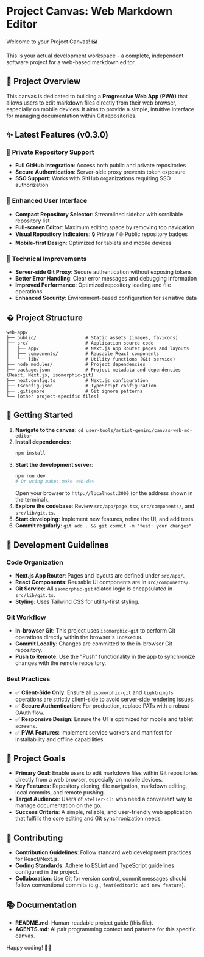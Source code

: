 # Project Canvas: Web Markdown Editor

Welcome to your Project Canvas! 🖼️

This is your actual development workspace - a complete, independent software project for a web-based markdown editor.

## 🎯 Project Overview

This canvas is dedicated to building a **Progressive Web App (PWA)** that allows users to edit markdown files directly from their web browser, especially on mobile devices. It aims to provide a simple, intuitive interface for managing documentation within Git repositories.

## ✨ Latest Features (v0.3.0)

### 🔐 **Private Repository Support**
- **Full GitHub Integration**: Access both public and private repositories
- **Secure Authentication**: Server-side proxy prevents token exposure
- **SSO Support**: Works with GitHub organizations requiring SSO authorization

### 🎨 **Enhanced User Interface**
- **Compact Repository Selector**: Streamlined sidebar with scrollable repository list
- **Full-screen Editor**: Maximum editing space by removing top navigation
- **Visual Repository Indicators**: 🔒 Private / 🌐 Public repository badges
- **Mobile-first Design**: Optimized for tablets and mobile devices

### 🔧 **Technical Improvements**
- **Server-side Git Proxy**: Secure authentication without exposing tokens
- **Better Error Handling**: Clear error messages and debugging information
- **Improved Performance**: Optimized repository loading and file operations
- **Enhanced Security**: Environment-based configuration for sensitive data

## � Project Structure

```
web-app/
├── public/                  # Static assets (images, favicons)
├── src/                     # Application source code
│   ├── app/                 # Next.js App Router pages and layouts
│   ├── components/          # Reusable React components
│   └── lib/                 # Utility functions (Git service)
├── node_modules/            # Project dependencies
├── package.json             # Project metadata and dependencies (React, Next.js, isomorphic-git)
├── next.config.ts           # Next.js configuration
├── tsconfig.json            # TypeScript configuration
├── .gitignore               # Git ignore patterns
└── [other project-specific files]
```

## 🚀 Getting Started

1.  **Navigate to the canvas**: `cd user-tools/artist-gemini/canvas-web-md-editor`
2.  **Install dependencies**:
    ```bash
    npm install
    ```
3.  **Start the development server**:
    ```bash
    npm run dev
    # Or using make: make web-dev
    ```
    Open your browser to `http://localhost:3000` (or the address shown in the terminal).
4.  **Explore the codebase**: Review `src/app/page.tsx`, `src/components/`, and `src/lib/git.ts`.
5.  **Start developing**: Implement new features, refine the UI, and add tests.
6.  **Commit regularly**: `git add . && git commit -m "feat: your changes"`

## 🔧 Development Guidelines

### Code Organization
-   **Next.js App Router**: Pages and layouts are defined under `src/app/`.
-   **React Components**: Reusable UI components are in `src/components/`.
-   **Git Service**: All `isomorphic-git` related logic is encapsulated in `src/lib/git.ts`.
-   **Styling**: Uses Tailwind CSS for utility-first styling.

### Git Workflow
-   **In-browser Git**: This project uses `isomorphic-git` to perform Git operations directly within the browser's `IndexedDB`.
-   **Commit Locally**: Changes are committed to the in-browser Git repository.
-   **Push to Remote**: Use the "Push" functionality in the app to synchronize changes with the remote repository.

### Best Practices
-   ✅ **Client-Side Only**: Ensure all `isomorphic-git` and `lightningfs` operations are strictly client-side to avoid server-side rendering issues.
-   ✅ **Secure Authentication**: For production, replace PATs with a robust OAuth flow.
-   ✅ **Responsive Design**: Ensure the UI is optimized for mobile and tablet screens.
-   ✅ **PWA Features**: Implement service workers and manifest for installability and offline capabilities.

## 🎯 Project Goals

*   **Primary Goal**: Enable users to edit markdown files within Git repositories directly from a web browser, especially on mobile devices.
*   **Key Features**: Repository cloning, file navigation, markdown editing, local commits, and remote pushing.
*   **Target Audience**: Users of `atelier-cli` who need a convenient way to manage documentation on the go.
*   **Success Criteria**: A simple, reliable, and user-friendly web application that fulfills the core editing and Git synchronization needs.

## 🤝 Contributing

*   **Contribution Guidelines**: Follow standard web development practices for React/Next.js.
*   **Coding Standards**: Adhere to ESLint and TypeScript guidelines configured in the project.
*   **Collaboration**: Use Git for version control, commit messages should follow conventional commits (e.g., `feat(editor): add new feature`).

## 📚 Documentation

-   **README.md**: Human-readable project guide (this file).
-   **AGENTS.md**: AI pair programming context and patterns for this specific canvas.

Happy coding! 🚀✨
